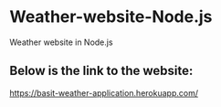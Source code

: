 # Weather-website-Node.js
Weather website in Node.js
## Below is the link to the website:
https://basit-weather-application.herokuapp.com/
